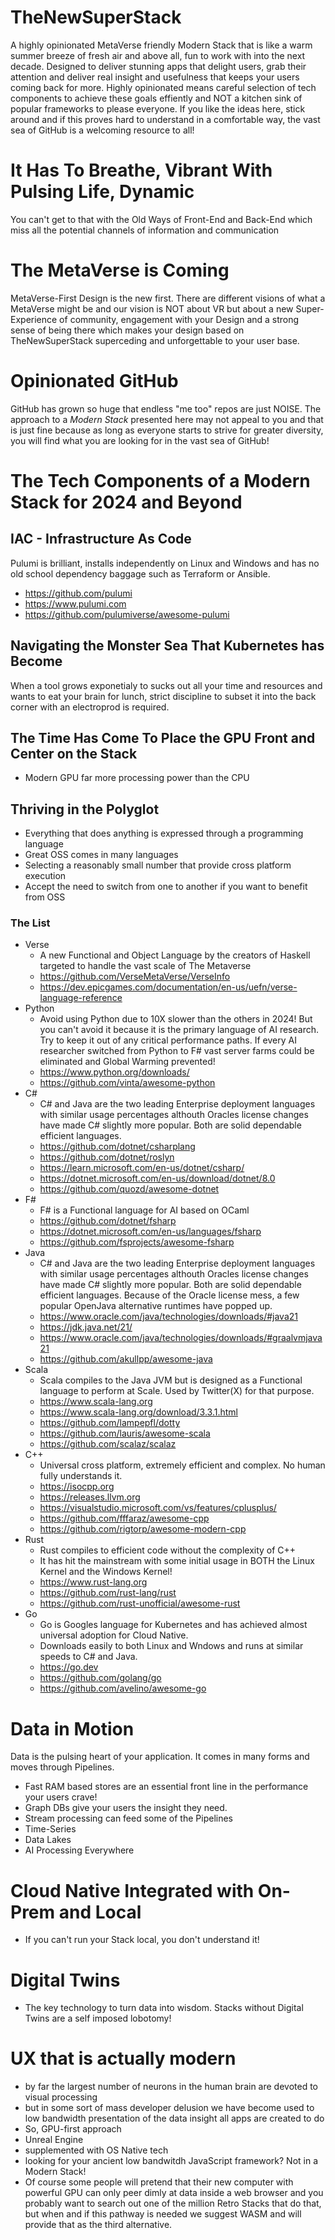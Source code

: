 # TheNewSuperStack

A highly opinionated MetaVerse friendly Modern Stack that is like a warm summer breeze of fresh air and above all, fun to work with into the next decade. Designed to deliver stunning apps that delight users, grab their attention and deliver real insight and usefulness that keeps your users coming back for more. Highly opinionated means careful selection of tech components to achieve these goals effiently and NOT a kitchen sink of popular frameworks to please everyone. If you like the ideas here, stick around and if this proves hard to understand in a comfortable way, the vast sea of GitHub is a welcoming resource to all!



# It Has To Breathe, Vibrant With Pulsing Life, Dynamic

You can't get to that with the Old Ways of Front-End and Back-End which miss all the potential channels of information and communication

# The MetaVerse is Coming

MetaVerse-First Design is the new first. There are different visions of what a MetaVerse might be and our vision is NOT about VR but about a new Super-Experience of community, engagement with your Design and a strong sense of being there which makes your design based on TheNewSuperStack superceding and unforgettable to your user base.

# Opinionated GitHub

GitHub has grown so huge that endless "me too" repos are just NOISE. The approach to a *Modern Stack* presented here may not appeal to you and that is just fine because as long as everyone starts to strive for greater diversity, you will find what you are looking for in the vast sea of GitHub!

# The Tech Components of a Modern Stack for 2024 and Beyond

## IAC - Infrastructure As Code

Pulumi is brilliant, installs independently on Linux and Windows and has no old school dependency baggage such as Terraform or Ansible.

- https://github.com/pulumi
- https://www.pulumi.com
- https://github.com/pulumiverse/awesome-pulumi

## Navigating the Monster Sea That Kubernetes has Become

When a tool grows exponetialy to sucks out all your time and resources and wants to eat your brain for lunch, strict discipline to subset it into the back corner with an electroprod is required.

## The Time Has Come To Place the GPU Front and Center on the Stack

- Modern GPU far more processing power than the CPU

## Thriving in the Polyglot

- Everything that does anything is expressed through a programming language
- Great OSS comes in many languages
- Selecting a reasonably small number that provide cross platform execution
- Accept the need to switch from one to another if you want to benefit from OSS

### The List

- Verse
  - A new Functional and Object Language by the creators of Haskell targeted to handle the vast scale of The Metaverse
  - https://github.com/VerseMetaVerse/VerseInfo
  - https://dev.epicgames.com/documentation/en-us/uefn/verse-language-reference
- Python
  - Avoid using Python due to 10X slower than the others in 2024! But you can't avoid it because it is the primary language of AI research. Try to keep it out of any critical performance paths. If every AI researcher switched from Python to F# vast server farms could be eliminated and Global Warming prevented!
  - https://www.python.org/downloads/
  - https://github.com/vinta/awesome-python
- C#
  - C# and Java are the two leading Enterprise deployment languages with similar usage percentages althouth Oracles license changes have made C# slightly more popular. Both are solid dependable efficient languages.
  - https://github.com/dotnet/csharplang
  - https://github.com/dotnet/roslyn
  - https://learn.microsoft.com/en-us/dotnet/csharp/
  - https://dotnet.microsoft.com/en-us/download/dotnet/8.0
  - https://github.com/quozd/awesome-dotnet
- F#
  - F# is a Functional language for AI based on OCaml
  - https://github.com/dotnet/fsharp
  - https://dotnet.microsoft.com/en-us/languages/fsharp
  - https://github.com/fsprojects/awesome-fsharp
- Java
  - C# and Java are the two leading Enterprise deployment languages with similar usage percentages althouth Oracles license changes have made C# slightly more popular. Both are solid dependable efficient languages. Because of the Oracle license mess, a few popular OpenJava alternative runtimes have popped up.
  - https://www.oracle.com/java/technologies/downloads/#java21
  - https://jdk.java.net/21/
  - https://www.oracle.com/java/technologies/downloads/#graalvmjava21
  - https://github.com/akullpp/awesome-java
- Scala
  - Scala compiles to the Java JVM but is designed as a Functional language to perform at Scale. Used by Twitter(X) for that purpose.
  - https://www.scala-lang.org
  - https://www.scala-lang.org/download/3.3.1.html
  - https://github.com/lampepfl/dotty
  - https://github.com/lauris/awesome-scala
  - https://github.com/scalaz/scalaz
- C++
  - Universal cross platform, extremely efficient and complex. No human fully understands it.
  - https://isocpp.org
  - https://releases.llvm.org
  - https://visualstudio.microsoft.com/vs/features/cplusplus/
  - https://github.com/fffaraz/awesome-cpp
  - https://github.com/rigtorp/awesome-modern-cpp
- Rust
  - Rust compiles to efficient code without the complexity of C++
  - It has hit the mainstream with some initial usage in BOTH the Linux Kernel and the Windows Kernel!
  - https://www.rust-lang.org
  - https://github.com/rust-lang/rust
  - https://github.com/rust-unofficial/awesome-rust
- Go
  - Go is Googles language for Kubernetes and has achieved almost universal adoption for Cloud Native.
  - Downloads easily to both Linux and Wndows and runs at similar speeds to C# and Java.
  - https://go.dev
  - https://github.com/golang/go
  - https://github.com/avelino/awesome-go

# Data in Motion

Data is the pulsing heart of your application. It comes in many forms and moves through Pipelines.

- Fast RAM based stores are an essential front line in the performance your users crave!
- Graph DBs give your users the insight they need.
- Stream processing can feed some of the Pipelines
- Time-Series
- Data Lakes
- AI Processing Everywhere

# Cloud Native Integrated with On-Prem and Local

- If you can't run your Stack local, you don't understand it!

# Digital Twins

- The key technology to turn data into wisdom. Stacks without Digital Twins are a self imposed lobotomy!

# UX that is actually modern

- by far the largest number of neurons in the human brain are devoted to visual processing
- but in some sort of mass developer delusion we have become used to low bandwidth presentation of the data insight all apps are created to do
- So, GPU-first approach
- Unreal Engine
- supplemented with OS Native tech
- looking for your ancient low bandwitdh JavaScript framework? Not in a Modern Stack!
- Of course some people will pretend that their new computer with powerful GPU can only peer dimly at data inside a web browser and you probably want to search out one of the million Retro Stacks that do that, but when and if this pathway is needed we suggest WASM and will provide that as the third alternative.




